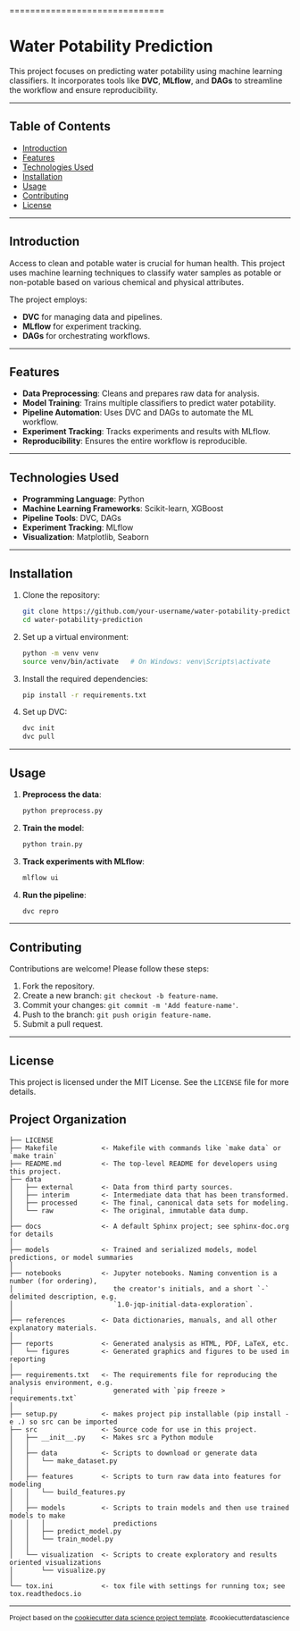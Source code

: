 
==============================
# Water Potability Prediction

This project focuses on predicting water potability using machine learning classifiers. It incorporates tools like **DVC**, **MLflow**, and **DAGs** to streamline the workflow and ensure reproducibility.

---

## Table of Contents

- [Introduction](#introduction)
- [Features](#features)
- [Technologies Used](#technologies-used)
- [Installation](#installation)
- [Usage](#usage)
- [Contributing](#contributing)
- [License](#license)

---

## Introduction

Access to clean and potable water is crucial for human health. This project uses machine learning techniques to classify water samples as potable or non-potable based on various chemical and physical attributes. 

The project employs:
- **DVC** for managing data and pipelines.
- **MLflow** for experiment tracking.
- **DAGs** for orchestrating workflows.

---

## Features

- **Data Preprocessing**: Cleans and prepares raw data for analysis.
- **Model Training**: Trains multiple classifiers to predict water potability.
- **Pipeline Automation**: Uses DVC and DAGs to automate the ML workflow.
- **Experiment Tracking**: Tracks experiments and results with MLflow.
- **Reproducibility**: Ensures the entire workflow is reproducible.

---

## Technologies Used

- **Programming Language**: Python
- **Machine Learning Frameworks**: Scikit-learn, XGBoost
- **Pipeline Tools**: DVC, DAGs
- **Experiment Tracking**: MLflow
- **Visualization**: Matplotlib, Seaborn

---

## Installation

1. Clone the repository:
   ```bash
   git clone https://github.com/your-username/water-potability-prediction.git
   cd water-potability-prediction
   ```

2. Set up a virtual environment:
   ```bash
   python -m venv venv
   source venv/bin/activate   # On Windows: venv\Scripts\activate
   ```

3. Install the required dependencies:
   ```bash
   pip install -r requirements.txt
   ```

4. Set up DVC:
   ```bash
   dvc init
   dvc pull
   ```

---

## Usage

1. **Preprocess the data**:
   ```bash
   python preprocess.py
   ```

2. **Train the model**:
   ```bash
   python train.py
   ```

3. **Track experiments with MLflow**:
   ```bash
   mlflow ui
   ```

4. **Run the pipeline**:
   ```bash
   dvc repro
   ```

---


## Contributing

Contributions are welcome! Please follow these steps:
1. Fork the repository.
2. Create a new branch: `git checkout -b feature-name`.
3. Commit your changes: `git commit -m 'Add feature-name'`.
4. Push to the branch: `git push origin feature-name`.
5. Submit a pull request.

---

## License

This project is licensed under the MIT License. See the `LICENSE` file for more details.


Project Organization
------------

    ├── LICENSE
    ├── Makefile           <- Makefile with commands like `make data` or `make train`
    ├── README.md          <- The top-level README for developers using this project.
    ├── data
    │   ├── external       <- Data from third party sources.
    │   ├── interim        <- Intermediate data that has been transformed.
    │   ├── processed      <- The final, canonical data sets for modeling.
    │   └── raw            <- The original, immutable data dump.
    │
    ├── docs               <- A default Sphinx project; see sphinx-doc.org for details
    │
    ├── models             <- Trained and serialized models, model predictions, or model summaries
    │
    ├── notebooks          <- Jupyter notebooks. Naming convention is a number (for ordering),
    │                         the creator's initials, and a short `-` delimited description, e.g.
    │                         `1.0-jqp-initial-data-exploration`.
    │
    ├── references         <- Data dictionaries, manuals, and all other explanatory materials.
    │
    ├── reports            <- Generated analysis as HTML, PDF, LaTeX, etc.
    │   └── figures        <- Generated graphics and figures to be used in reporting
    │
    ├── requirements.txt   <- The requirements file for reproducing the analysis environment, e.g.
    │                         generated with `pip freeze > requirements.txt`
    │
    ├── setup.py           <- makes project pip installable (pip install -e .) so src can be imported
    ├── src                <- Source code for use in this project.
    │   ├── __init__.py    <- Makes src a Python module
    │   │
    │   ├── data           <- Scripts to download or generate data
    │   │   └── make_dataset.py
    │   │
    │   ├── features       <- Scripts to turn raw data into features for modeling
    │   │   └── build_features.py
    │   │
    │   ├── models         <- Scripts to train models and then use trained models to make
    │   │   │                 predictions
    │   │   ├── predict_model.py
    │   │   └── train_model.py
    │   │
    │   └── visualization  <- Scripts to create exploratory and results oriented visualizations
    │       └── visualize.py
    │
    └── tox.ini            <- tox file with settings for running tox; see tox.readthedocs.io


--------

<p><small>Project based on the <a target="_blank" href="https://drivendata.github.io/cookiecutter-data-science/">cookiecutter data science project template</a>. #cookiecutterdatascience</small></p>
